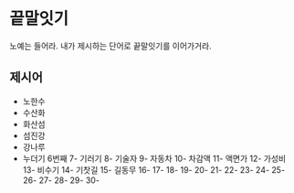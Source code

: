 # 끝말잇기
노예는 들어라. 내가 제시하는 단어로 끝말잇기를 이어가거라. 

## 제시어
- 노한수
- 수산화
- 화산섬
- 섬진강
- 강나루
- 누더기 6번째
7- 기러기 
8- 기술자
9- 자동차
10- 차감액
11- 액면가
12- 가성비
13- 비수기
14- 기찻길
15- 길동무
16- 
17- 
18- 
19- 
20- 
21- 
22- 
23- 
24- 
25- 
26- 
27- 
28- 
29- 
30- 

